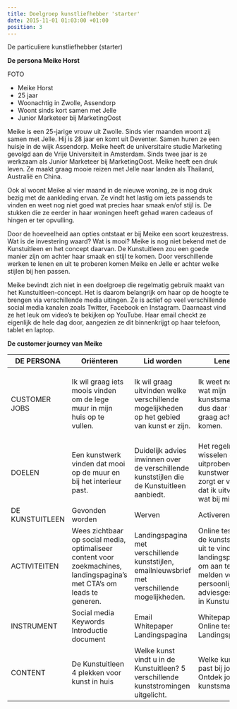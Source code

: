 ```yaml
---
title: Doelgroep kunstliefhebber 'starter'
date: 2015-11-01 01:03:00 +01:00
position: 3
---
```


De particuliere kunstliefhebber (starter)

**De persona Meike Horst**

FOTO

* Meike Horst
* 25 jaar 
* Woonachtig in Zwolle, Assendorp 
* Woont sinds kort samen met Jelle
* Junior Marketeer bij MarketingOost

Meike is een 25-jarige vrouw uit Zwolle. Sinds vier maanden woont zij samen met Jelle. Hij is 28 jaar en komt uit Deventer. Samen huren ze een huisje in de wijk Assendorp. Meike heeft de universitaire studie Marketing gevolgd aan de Vrije Universiteit in Amsterdam. Sinds twee jaar is ze werkzaam als Junior Marketeer bij MarketingOost. 
Meike heeft een druk leven. Ze maakt graag mooie reizen met Jelle naar landen als Thailand, Australië en China. 

Ook al woont Meike al vier maand in de nieuwe woning, ze is nog druk bezig met de aankleding ervan. Ze vindt het lastig om iets passends te vinden en weet nog niet goed wat precies haar smaak en/of stijl is. De stukken die ze eerder in haar woningen heeft gehad waren cadeaus of hingen er ter opvulling. 

Door de hoeveelheid aan opties ontstaat er bij Meike een soort keuzestress. Wat is de investering waard? Wat is mooi? Meike is nog niet bekend met de Kunstuitleen en het concept daarvan. De Kunstuitleen zou een goede manier zijn om achter haar smaak en stijl te komen. Door verschillende werken te lenen en uit te proberen komen Meike en Jelle er achter welke stijlen bij hen passen. 

Meike bevindt zich niet in een doelgroep die regelmatig gebruik maakt van het Kunstuitleen-concept. Het is daarom belangrijk om haar op de hoogte te brengen via verschillende media uitingen. Ze is actief op veel verschillende social media kanalen zoals Twitter, Facebook en Instagram. Daarnaast vind ze het leuk om video’s te bekijken op YouTube. Haar email checkt ze eigenlijk de hele dag door, aangezien ze dit binnenkrijgt op haar telefoon, tablet en laptop. 

**De customer journey van Meike**

| DE PERSONA      | Oriënteren                                                                                                                  | Lid worden                                                                                         | Lenen                                                                                                                           | Kopen                                                                                    | Aanbevelen                                                                                                                 |
|-----------------|-----------------------------------------------------------------------------------------------------------------------------|----------------------------------------------------------------------------------------------------|---------------------------------------------------------------------------------------------------------------------------------|------------------------------------------------------------------------------------------|----------------------------------------------------------------------------------------------------------------------------|
| CUSTOMER JOBS   | Ik wil graag iets moois   vinden om de lege muur in mijn huis op te vullen.                                                 | Ik wil graag uitvinden   welke verschillende mogelijkheden op het gebied van kunst er zijn.        | Ik weet nog niet wat mijn   kunstsmaak is, dus daar wil ik graag achter komen.                                                  | Kunst kopen vind ik   risicovol. Ik wil graag weten wat dit voor toevoegde waarde heeft. | Ik vind het belangrijk om   met vrienden te overleggen wat zij van een bepaald kunstwerk vinden.                           |
| DOELEN          | Een kunstwerk vinden dat   mooi op de muur en bij het interieur past.                                                       | Duidelijk advies inwinnen   over de verschillende kunststijlen die de Kunstuitleen aanbiedt.       | Het regelmatig wisselen en   uitproberen van kunstwerken zorgt er voor dat ik uitvind wat bij mij past.                         | Ik wil graag uitvinden wat   de waarde van kunst is of kan zijn.                         | Ik wil op een makkelijke   manier het kunstwerk wat ik in gedachten heb delen met vrienden/familie.                        |
| DE KUNSTUITLEEN | Gevonden worden                                                                                                             | Werven                                                                                             | Activeren                                                                                                                       | Vertrouwen, boeien, binden                                                               | Refereren                                                                                                                  |
| ACTIVITEITEN    | Wees zichtbaar op social   media, optimaliseer content voor zoekmachines, landingspagina’s met CTA’s om   leads te generen. | Landingspagina met   verschillende kunststijlen, emailnieuwsbrief met verschillende mogelijkheden. | Online test om de   kunstsmaak uit te vinden, landingspagina om aan te melden voor persoonlijk   adviesgesprek in Kunstuitleen. | Landingspagina waar de   waarde van kunst staat beschreven.                              | Mogelijkheid om   kunstwerken te delen via social media of email, lookbook kunnen creëren en   delen met vrienden/familie. |
| INSTRUMENT      | Social media   Keywords    Introductie document                                                                             | Email   Whitepaper   Landingspagina                                                                | Whitepaper   Online test   Landingspagina                                                                                       | Whitepaper    Landingspagina                                                             | Social media   Email   Lookbook                                                                                            |
| CONTENT         | De Kunstuitleen   4 plekken voor kunst in   huis                                                                            | Welke kunst vindt u in de   Kunstuitleen?   5 verschillende   kunststromingen uitgelicht.          | Welke kunst past bij jou?   Ontdek jouw kunstsmaak!                                                                             | Wat is de waarde van   kunst?                                                            | Mijn lookbook   Dit kunstwerk heeft mijn   interesse                                                                       |



